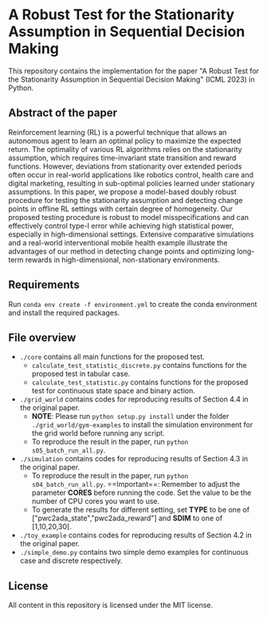 # A Robust Test for the Stationarity Assumption in Sequential Decision Making

This repository contains the implementation for the paper "A Robust Test for the Stationarity Assumption in Sequential Decision Making" (ICML 2023) in Python.

## Abstract of the paper

Reinforcement learning (RL) is a powerful technique that allows an autonomous agent to learn an optimal policy to maximize the expected return. The optimality of various RL algorithms relies on the stationarity assumption, which requires time-invariant state transition and reward functions. However, deviations from stationarity over extended periods often occur in real-world applications like robotics control, health care and digital marketing, resulting in sub-optimal policies learned under stationary assumptions. In this paper, we propose a model-based doubly robust procedure for testing the stationarity assumption and detecting change points in offline RL settings with certain degree of homogeneity. Our proposed testing procedure is robust to model misspecifications and can effectively control type-I error while achieving high statistical power, especially in high-dimensional settings. Extensive comparative simulations and a real-world interventional mobile health example illustrate the advantages of our method in detecting change points and optimizing long-term rewards in high-dimensional, non-stationary environments.

## Requirements
Run `conda env create -f environment.yml` to create the conda environment and install the required packages. 

## File overview
+ `./core` contains all main functions for the proposed test.
    + `calculate_test_statistic_discrete.py` contains functions for the proposed test in tabular case.
    + `calculate_test_statistic.py` contains functions for the proposed test for continuous state space and binary action.
+ `./grid_world` contains codes for reproducing results of Section 4.4 in the original paper.
    + __NOTE__: Please run `python setup.py install` under the folder `./grid_world/gym-examples` to install the simulation environment for the grid world before running any script. 
    + To reproduce the result in the paper, run `python s05_batch_run_all.py`.
+ `./simulation` contains codes for reproducing results of Section 4.3 in the original paper.
    + To reproduce the result in the paper, run `python s04_batch_run_all.py`. ==Important==: Remember to adjust the parameter __CORES__ before running the code. Set the value to be the number of CPU cores you want to use. 
    + To generate the results for different setting, set __TYPE__ to be one of ["pwc2ada_state","pwc2ada_reward"] and __SDIM__ to one of [1,10,20,30].
+ `./toy_example` contains codes for reproducing results of Section 4.2 in the original paper.
+ `./simple_demo.py` contains two simple demo examples for continuous case and discrete respectively.

## License
All content in this repository is licensed under the MIT license.
